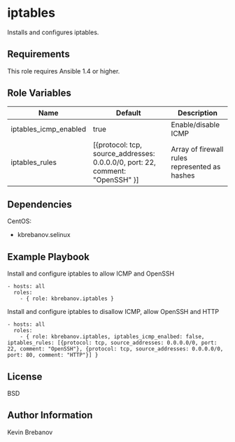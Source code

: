 iptables
========

Installs and configures iptables.

Requirements
------------

This role requires Ansible 1.4 or higher.

Role Variables
--------------

| Name                  | Default                                                                       | Description                                   |
|-----------------------|-------------------------------------------------------------------------------|-----------------------------------------------|
| iptables_icmp_enabled | true                                                                          | Enable/disable ICMP                           |
| iptables_rules        | [{protocol: tcp, source_addresses: 0.0.0.0/0, port: 22, comment: "OpenSSH" }] | Array of firewall rules represented as hashes |

Dependencies
------------

CentOS:
  - kbrebanov.selinux

Example Playbook
----------------

Install and configure iptables to allow ICMP and OpenSSH
```
- hosts: all
  roles:
    - { role: kbrebanov.iptables }
```

Install and configure iptables to disallow ICMP, allow OpenSSH and HTTP
```
- hosts: all
  roles:
    - { role: kbrebanov.iptables, iptables_icmp_enalbed: false, iptables_rules: [{protocol: tcp, source_addresses: 0.0.0.0/0, port: 22, comment: "OpenSSH"}, {protocol: tcp, source_addresses: 0.0.0.0/0, port: 80, comment: "HTTP"}] }
```

License
-------

BSD

Author Information
------------------

Kevin Brebanov
